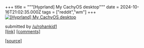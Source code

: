 +++
title = """[Hyprland] My CachyOS desktop"""
date = 2024-10-16T21:02:35.000Z
tags = ["reddit","wm"]
+++
[![[Hyprland] My CachyOS desktop](https://external-preview.redd.it/c2xza2FneGJuNnZkMXyf8-rvm1C__Q4bDL3gJBkjO_bjkyMUPsobX80FiZpA.png?width=640&crop=smart&auto=webp&s=f70eecc3318330f91ee42b09878d018f192b2a9c "[Hyprland] My CachyOS desktop")](https://www.reddit.com/r/unixporn/comments/1g5a1bd/hyprland_my_cachyos_desktop/)

submitted by [/u/rohankid1](https://www.reddit.com/user/rohankid1)  
[\[link\]](https://v.redd.it/82t3ggxbn6vd1) [\[comments\]](https://www.reddit.com/r/unixporn/comments/1g5a1bd/hyprland_my_cachyos_desktop/)

[[source]](https://www.reddit.com/r/unixporn/comments/1g5a1bd/hyprland_my_cachyos_desktop/)
